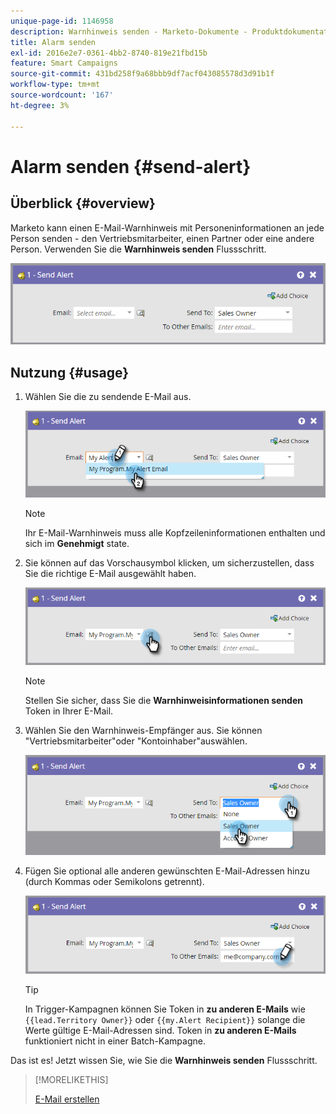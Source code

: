 ```yaml
---
unique-page-id: 1146958
description: Warnhinweis senden - Marketo-Dokumente - Produktdokumentation
title: Alarm senden
exl-id: 2016e2e7-0361-4bb2-8740-819e21fbd15b
feature: Smart Campaigns
source-git-commit: 431bd258f9a68bbb9df7acf043085578d3d91b1f
workflow-type: tm+mt
source-wordcount: '167'
ht-degree: 3%

---
```


# Alarm senden {#send-alert}

## Überblick {#overview}

Marketo kann einen E-Mail-Warnhinweis mit Personeninformationen an jede Person senden - den Vertriebsmitarbeiter, einen Partner oder eine andere Person. Verwenden Sie die **Warnhinweis senden** Flussschritt.

![](assets/one-1.png)

## Nutzung {#usage}

1. Wählen Sie die zu sendende E-Mail aus.

   ![](assets/two-1.png)

   >[!NOTE]
   >
   >Ihr E-Mail-Warnhinweis muss alle Kopfzeileninformationen enthalten und sich im **Genehmigt** state.

1. Sie können auf das Vorschausymbol klicken, um sicherzustellen, dass Sie die richtige E-Mail ausgewählt haben.

   ![](assets/three-1.png)

   >[!NOTE]
   >
   >Stellen Sie sicher, dass Sie die **Warnhinweisinformationen senden** Token in Ihrer E-Mail.

1. Wählen Sie den Warnhinweis-Empfänger aus. Sie können &quot;Vertriebsmitarbeiter&quot;oder &quot;Kontoinhaber&quot;auswählen.

   ![](assets/four-2.png)

1. Fügen Sie optional alle anderen gewünschten E-Mail-Adressen hinzu (durch Kommas oder Semikolons getrennt).

   ![](assets/five.png)

   >[!TIP]
   >
   >In Trigger-Kampagnen können Sie Token in **zu anderen E-Mails** wie `{{lead.Territory Owner}}` oder `{{my.Alert Recipient}}` solange die Werte gültige E-Mail-Adressen sind. Token in **zu anderen E-Mails** funktioniert nicht in einer Batch-Kampagne.

Das ist es! Jetzt wissen Sie, wie Sie die **Warnhinweis senden** Flussschritt.

>[!MORELIKETHIS]
>
>[E-Mail erstellen](/help/marketo/product-docs/email-marketing/general/creating-an-email/create-an-email.md)
